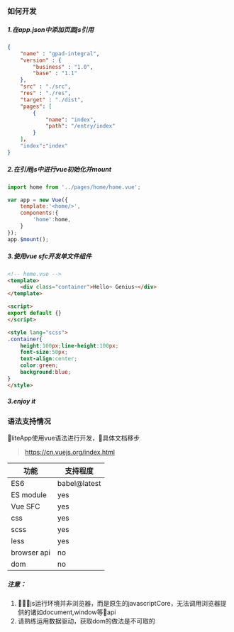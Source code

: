 ### 如何开发

##### 1.在app.json中添加页面js引用
```json
{
    "name" : "gpad-integral",
    "version" : {
        "business" : "1.0",
        "base" : "1.1"
    },
    "src" : "./src",
    "res" : "./res",
    "target" : "./dist",
    "pages": [
        {
            "name": "index",
            "path": "/entry/index" 
        }
    ]，
    "index":"index"
}
```

##### 2.在引用js中进行vue初始化并mount
```javascript
import home from '../pages/home/home.vue';

var app = new Vue({
    template:'<home/>',
    components:{
        'home':home,
    }
});
app.$mount();
```

##### 3.使用vue sfc开发单文件组件
```html
<!-- home.vue -->
<template>
    <div class="container">Hello~ Genius~</div>
</template>

<script>
export default {}
</script>

<style lang="scss">
.container{
    height:100px;line-height:100px;
    font-size:50px;
    text-align:center;
    color:green;
    background:blue;
}
</style>

```
##### 3.enjoy it 


### 语法支持情况
liteApp使用vue语法进行开发，具体文档移步
> https://cn.vuejs.org/index.html

功能 | 支持程度
---- | ---
ES6 | babel@latest
ES module | yes
Vue SFC |  yes
css | yes
scss | yes
less | yes
browser api | no
dom | no

##### 注意：
1. js运行环境并非浏览器，而是原生的javascriptCore，无法调用浏览器提供的诸如document,window等api
2. 请熟练运用数据驱动，获取dom的做法是不可取的